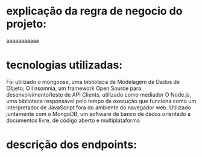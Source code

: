 # explicação da regra de negocio do projeto:
aaaaaaaaaaa





# tecnologias utilizadas: 
Foi utilizado o mongoose, uma biblioteca de Modelagem de Dados de Objeto;
O I   nsomnia, um framework Open Source para desenvolvimento/teste de API Clients, utilizado como mediador
O Node.js, uma biblioteca responsável pelo tempo de execução que funciona como um interpretador de JavaScript fora do ambiente do navegador web.
Utilizado juntamente com o MongoDB, um software de banco de dados orientado a documentos livre, de código aberto e multiplataforma







# descrição dos endpoints: 
